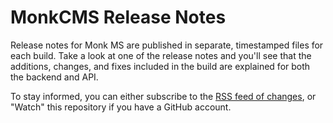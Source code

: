 MonkCMS Release Notes
=====================

Release notes for Monk MS are published in separate, timestamped files for each
build. Take a look at one of the release notes and you'll see that the
additions, changes, and fixes included in the build are explained for both the
backend and API.

To stay informed, you can either subscribe to the
[RSS feed of changes](https://github.com/MonkDev/monkcms-release-notes/commits/master.atom),
or "Watch" this repository if you have a GitHub account.

